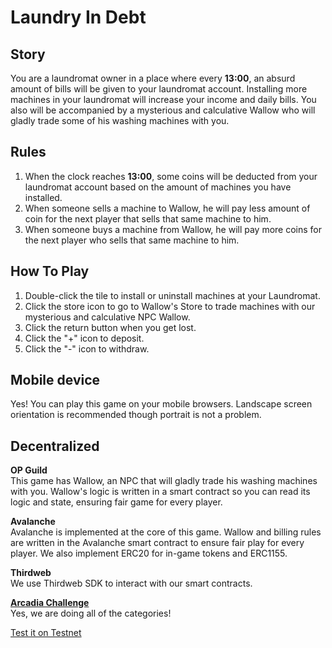 
# Laundry In Debt

## **Story**

You are a laundromat owner in a place where every **13:00**, an absurd amount of bills will be given to your laundromat account. Installing more machines in your laundromat will increase your income and daily bills. You also will be accompanied by a mysterious and calculative Wallow who will gladly trade some of his washing machines with you.

## **Rules**
1. When the clock reaches **13:00**, some coins will be deducted from your laundromat account based on the amount of machines you have installed.
2. When someone sells a machine to Wallow, he will pay less amount of coin for the next player that sells that same machine to him.
3. When someone buys a machine from Wallow, he will pay more coins for the next player who sells that same machine to him.

## **How To Play**

1. Double-click the tile to install or uninstall machines at your Laundromat.
2. Click the store icon to go to Wallow's Store to trade machines with our mysterious and calculative NPC Wallow.
3. Click the return button when you get lost.
4. Click the "+" icon to deposit.
5. Click the "-" icon to withdraw.

## **Mobile device**
Yes! You can play this game on your mobile browsers. Landscape screen orientation is recommended though portrait is not a problem.

## **Decentralized**
**OP Guild**  
This game has Wallow, an NPC that will gladly trade his washing machines with you. Wallow's logic is written in a smart contract so you can read its logic and state, ensuring fair game for every player.

**Avalanche**  
Avalanche is implemented at the core of this game. Wallow and billing rules are written in the Avalanche smart contract to ensure fair play for every player. We also implement ERC20 for in-game tokens and ERC1155.

**Thirdweb**  
We use Thirdweb SDK to interact with our smart contracts.

[**Arcadia Challenge**](https://arcadia.fun/games/2fb6d245-d5c1-4269-a9c7-4ae6d628a9a6/?referralCode=2DNQ6B2B)  
Yes, we are doing all of the categories!

[Test it on Testnet](https://laundry-in-debt-testnet-kk.netlify.app/)


